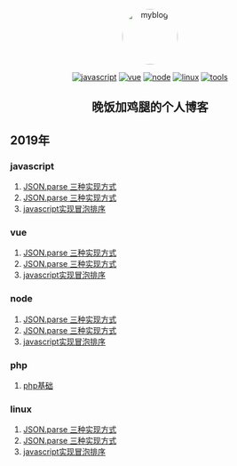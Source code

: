 <p align="center">
    <a href="#" rel="noopener noreferrer">
        <img width="100" src="http://w.wfjjt.top/image/blog/images.png" alt="myblog" style="border-radius:50%">
    </a>
</p>
<p align="center">
  <a href="#"><img src="https://img.shields.io/badge/%E5%89%8D%E7%AB%AF-javascript-%23fc00ff.svg" alt="javascript" title="javascript"></a>
  <a href="#"><img src="https://img.shields.io/badge/%E5%89%8D%E7%AB%AF-vue-%2300F260.svg" alt="vue" title="vue"></a>
  <a href="#"><img src="https://img.shields.io/badge/%E5%89%8D%E7%AB%AF-node-%230575E6.svg" alt="node" title="node"></a>
  <a href="#"><img src="https://img.shields.io/badge/%E5%88%A9%E5%99%A8-linux-%237303c0.svg" alt="linux" title="linux"></a>
  <a href="#"><img src="https://img.shields.io/badge/%E6%9E%81%E5%AE%A2%E5%B7%A5%E5%85%B7-tools-%23000.svg" alt="tools" title="极客工具"></a>
</p>
<h2 align="center">晚饭加鸡腿的个人博客</h2>

<h2 align="left">2019年</h2>

### javascript
1. [JSON.parse 三种实现方式](https://github.com/youngwind/blog/issues/115)
2. [JSON.parse 三种实现方式](https://github.com/youngwind/blog/issues/115)
3. [javascript实现冒泡排序](https://github.com/SSypp/myblog/blob/master/javascript/javascript%E5%86%92%E6%B3%A1%E6%8E%92%E5%BA%8F.md)

### vue

1. [JSON.parse 三种实现方式](https://github.com/youngwind/blog/issues/115)
2. [JSON.parse 三种实现方式](https://github.com/youngwind/blog/issues/115)
3. [javascript实现冒泡排序](https://github.com/SSypp/myblog/blob/master/javascript/javascript%E5%86%92%E6%B3%A1%E6%8E%92%E5%BA%8F.md)

### node

1. [JSON.parse 三种实现方式](https://github.com/youngwind/blog/issues/115)
2. [JSON.parse 三种实现方式](https://github.com/youngwind/blog/issues/115)
3. [javascript实现冒泡排序](https://github.com/SSypp/myblog/blob/master/javascript/javascript%E5%86%92%E6%B3%A1%E6%8E%92%E5%BA%8F.md)  

### php

1. [php基础](https://github.com/SSypp/myblog/blob/master/php/php%E5%9F%BA%E7%A1%80.md)

### linux

1. [JSON.parse 三种实现方式](https://github.com/youngwind/blog/issues/115)
2. [JSON.parse 三种实现方式](https://github.com/youngwind/blog/issues/115)
3. [javascript实现冒泡排序](https://github.com/SSypp/myblog/blob/master/javascript/javascript%E5%86%92%E6%B3%A1%E6%8E%92%E5%BA%8F.md)

### 

